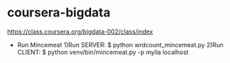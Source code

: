 coursera-bigdata
================

https://class.coursera.org/bigdata-002/class/index


- Run Mincemeat
1)Run SERVER: $ python wrdcount_mincemeat.py 
2)Run CLIENT: $ python venv/bin/mincemeat.py -p mylla localhost

